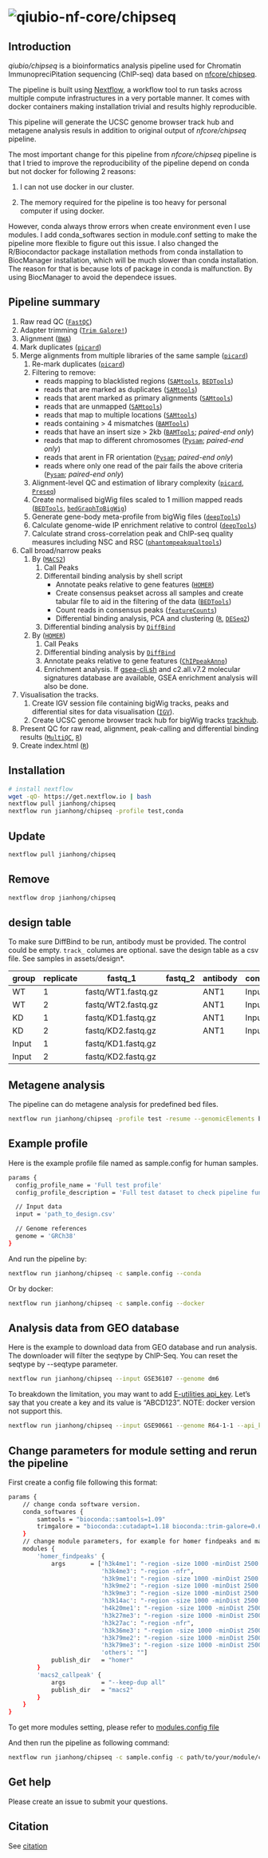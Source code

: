 # ![qiubio-nf-core/chipseq](assets/chipseqlogo.png)

## Introduction

_qiubio/chipseq_ is a bioinformatics analysis pipeline used for Chromatin ImmunopreciPitation sequencing (ChIP-seq) data based on [nfcore/chipseq](https://nf-co.re/chipseq).

The pipeline is built using [Nextflow](https://www.nextflow.io), a workflow tool to run tasks across multiple compute infrastructures in a very portable manner. It comes with docker containers making installation trivial and results highly reproducible.

This pipeline will generate the UCSC genome browser track hub and metagene analysis
resuls in addition to original output of _nfcore/chipseq_ pipeline.

The most important change for this pipeline from _nfcore/chipseq_ pipeline is
that I tried to improve the reproducibility of the pipeline depend on conda but
not docker for following 2 reasons:

1. I can not use docker in our cluster.

2. The memory required for the pipeline is too heavy for personal computer if using docker.

However, conda always throw errors when create environment even I use modules.
I add conda_softwares section in module.conf setting to make the pipeline more flexible
to figure out this issue.
I also changed the R/Biocondactor package installation methods from conda installation
to BiocManager installation, which will be much slower than conda installation.
The reason for that is because lots of package in conda is malfunction. By using
BiocManager to avoid the dependece issues.

## Pipeline summary

1. Raw read QC ([`FastQC`](https://www.bioinformatics.babraham.ac.uk/projects/fastqc/))
2. Adapter trimming ([`Trim Galore!`](https://www.bioinformatics.babraham.ac.uk/projects/trim_galore/))
3. Alignment ([`BWA`](https://sourceforge.net/projects/bio-bwa/files/))
4. Mark duplicates ([`picard`](https://broadinstitute.github.io/picard/))
5. Merge alignments from multiple libraries of the same sample ([`picard`](https://broadinstitute.github.io/picard/))
    1. Re-mark duplicates ([`picard`](https://broadinstitute.github.io/picard/))
    2. Filtering to remove:
        * reads mapping to blacklisted regions ([`SAMtools`](https://sourceforge.net/projects/samtools/files/samtools/), [`BEDTools`](https://github.com/arq5x/bedtools2/))
        * reads that are marked as duplicates ([`SAMtools`](https://sourceforge.net/projects/samtools/files/samtools/))
        * reads that arent marked as primary alignments ([`SAMtools`](https://sourceforge.net/projects/samtools/files/samtools/))
        * reads that are unmapped ([`SAMtools`](https://sourceforge.net/projects/samtools/files/samtools/))
        * reads that map to multiple locations ([`SAMtools`](https://sourceforge.net/projects/samtools/files/samtools/))
        * reads containing > 4 mismatches ([`BAMTools`](https://github.com/pezmaster31/bamtools))
        * reads that have an insert size > 2kb ([`BAMTools`](https://github.com/pezmaster31/bamtools); *paired-end only*)
        * reads that map to different chromosomes ([`Pysam`](http://pysam.readthedocs.io/en/latest/installation.html); *paired-end only*)
        * reads that arent in FR orientation ([`Pysam`](http://pysam.readthedocs.io/en/latest/installation.html); *paired-end only*)
        * reads where only one read of the pair fails the above criteria ([`Pysam`](http://pysam.readthedocs.io/en/latest/installation.html); *paired-end only*)
    3. Alignment-level QC and estimation of library complexity ([`picard`](https://broadinstitute.github.io/picard/), [`Preseq`](http://smithlabresearch.org/software/preseq/))
    4. Create normalised bigWig files scaled to 1 million mapped reads ([`BEDTools`](https://github.com/arq5x/bedtools2/), [`bedGraphToBigWig`](http://hgdownload.soe.ucsc.edu/admin/exe/))
    5. Generate gene-body meta-profile from bigWig files ([`deepTools`](https://deeptools.readthedocs.io/en/develop/content/tools/plotProfile.html))
    6. Calculate genome-wide IP enrichment relative to control ([`deepTools`](https://deeptools.readthedocs.io/en/develop/content/tools/plotFingerprint.html))
    7. Calculate strand cross-correlation peak and ChIP-seq quality measures including NSC and RSC ([`phantompeakqualtools`](https://github.com/kundajelab/phantompeakqualtools))
6. Call broad/narrow peaks
    1. By ([`MACS2`](https://github.com/taoliu/MACS))
        1. Call Peaks
        2. Differentail binding analysis by shell script
            * Annotate peaks relative to gene features ([`HOMER`](http://homer.ucsd.edu/homer/download.html))
            * Create consensus peakset across all samples and create tabular file to aid in the filtering of the data ([`BEDTools`](https://github.com/arq5x/bedtools2/))
            * Count reads in consensus peaks ([`featureCounts`](http://bioinf.wehi.edu.au/featureCounts/))
            * Differential binding analysis, PCA and clustering ([`R`](https://www.r-project.org/), [`DESeq2`](https://bioconductor.org/packages/DESeq2/))
        3. Differential binding analysis by [`DiffBind`](https://bioconductor.org/packages/DiffBind/)
    2. By ([`HOMER`](http://homer.ucsd.edu/homer/download.html))
        1. Call Peaks
        2. Differential binding analysis by [`DiffBind`](https://bioconductor.org/packages/DiffBind/)
        3. Annotate peaks relative to gene features ([`ChIPpeakAnno`](https://bioconductor.org/packages/ChIPpeakAnno/))
        4. Enrichment analysis. If [gsea-cli.sh](https://www.gsea-msigdb.org/gsea/index.jsp) and c2.all.v7.2 molecular signatures database are available, GSEA enrichment analysis will also be done.
7. Visualisation the tracks.
    1. Create IGV session file containing bigWig tracks, peaks and differential sites for data visualisation ([`IGV`](https://software.broadinstitute.org/software/igv/)).
    2. Create UCSC genome browser track hub for bigWig tracks [trackhub](https://daler.github.io/trackhub/quickstart.html).
8. Present QC for raw read, alignment, peak-calling and differential binding results ([`MultiQC`](http://multiqc.info/), [`R`](https://www.r-project.org/))
9. Create index.html ([`R`](https://www.r-project.org/))

## Installation

```bash
# install nextflow
wget -qO- https://get.nextflow.io | bash
nextflow pull jianhong/chipseq
nextflow run jianhong/chipseq -profile test,conda
```

## Update

```bash
nextflow pull jianhong/chipseq
```

## Remove

```bash
nextflow drop jianhong/chipseq
```

## design table

To make sure DiffBind to be run, antibody must be provided.
The control could be empty. `track_` columes are optional.
save the design table as a csv file. See samples in assets/design*.

| group | replicate | fastq_1 | fastq_2 | antibody | control | track_color | track_group |
|-------|-----------|---------|---------|----------|---------|-------------|-------------|
| WT | 1 | fastq/WT1.fastq.gz| | ANT1 | Input | #E69F00 | SAMPLE |
| WT | 2 | fastq/WT2.fastq.gz| | ANT1 | Input | #E69F00 | SAMPLE |
| KD | 1 | fastq/KD1.fastq.gz| | ANT1 | Input | #0000FF | SAMPLE |
| KD | 2 | fastq/KD2.fastq.gz| | ANT1 | Input | #0000FF | SAMPLE |
| Input | 1 | fastq/KD1.fastq.gz| |  |  | #000000 | SAMPLE |
| Input | 2 | fastq/KD2.fastq.gz| |  |  | #000000 | SAMPLE |

## Metagene analysis

The pipeline can do metagene analysis for predefined bed files.

```bash
nextflow run jianhong/chipseq -profile test -resume --genomicElements beds/*.bed
```

## Example profile

Here is the example profile file named as sample.config for human samples.

```bash
params {
  config_profile_name = 'Full test profile'
  config_profile_description = 'Full test dataset to check pipeline function'

  // Input data
  input = 'path_to_design.csv'

  // Genome references
  genome = 'GRCh38'
}
```

And run the pipeline by:

```bash
nextflow run jianhong/chipseq -c sample.config --conda
```

Or by docker:

```bash
nextflow run jianhong/chipseq -c sample.config --docker
```

## Analysis data from GEO database

Here is the example to download data from GEO database and run analysis.
The downloader will filter the seqtype by ChIP-Seq. You can reset the
seqtype by --seqtype parameter.

```bash
nextflow run jianhong/chipseq --input GSE36107 --genome dm6
```

To breakdown the limitation, you may want to add [E-utilities api_key](https://ncbiinsights.ncbi.nlm.nih.gov/2017/11/02/new-api-keys-for-the-e-utilities/).
Let’s say that you create a key and its value is “ABCD123”.
NOTE: docker version not support this.

```bash
nextflow run jianhong/chipseq --input GSE90661 --genome R64-1-1 --api_key ABCD123
```

## Change parameters for module setting and rerun the pipeline

First create a config file following this format:

```bash
params {
    // change conda software version.
    conda_softwares {
        samtools = "bioconda::samtools=1.09"
        trimgalore = "bioconda::cutadapt=1.18 bioconda::trim-galore=0.6.6"
    }
    // change module parameters, for example for homer findpeaks and macs2
    modules {
        'homer_findpeaks' {
            args       = ['h3k4me1': "-region -size 1000 -minDist 2500 -C 0",
                          'h3k4me3': "-region -nfr",
                          'h3k9me1': "-region -size 1000 -minDist 2500 -C 0",
                          'h3k9me2': "-region -size 1000 -minDist 2500 -C 0",
                          'h3k9me3': "-region -size 1000 -minDist 2500 -C 0",
                          'h3k14ac': "-region -size 1000 -minDist 2500 -C 0",
                          'h4k20me1': "-region -size 1000 -minDist 2500 -C 0",
                          'h3k27me3': "-region -size 1000 -minDist 2500 -C 0",
                          'h3k27ac': "-region -nfr",
                          'h3k36me3': "-region -size 1000 -minDist 2500 -C 0",
                          'h3k79me2': "-region -size 1000 -minDist 2500 -C 0",
                          'h3k79me3': "-region -size 1000 -minDist 2500 -C 0",
                          'others': ""]
            publish_dir   = "homer"
        }
        'macs2_callpeak' {
            args          = "--keep-dup all"
            publish_dir   = "macs2"
        }
    }
}
```

To get more modules setting, please refer to
[modules.config file](https://raw.githubusercontent.com/jianhong/chipseq/master/conf/modules.config)

And then run the pipeline as following command:

```bash
nextflow run jianhong/chipseq -c sample.config -c path/to/your/module/config/file --conda -resume
```

## Get help

Please create an issue to submit your questions.

## Citation

See [citation](CITATIONS.md)
